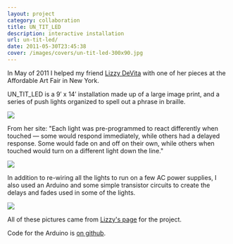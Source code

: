 ```yaml
---
layout: project
category: collaboration
title: UN_TIT_LED
description: interactive installation
url: un-tit-led/
date: 2011-05-30T23:45:38
cover: /images/covers/un-tit-led-300x90.jpg
---
```

In May of 2011 I helped my friend [Lizzy DeVita](http://lizzydevita.com/) with one of her pieces at the Affordable Art Fair in New York.

UN_TIT_LED is a 9&#8242; x 14&#8242; installation made up of a large image print, and a series of push lights organized to spell out a phrase in braille.

![](UNTITLED.jpg)

From her site: "Each light was pre-programmed to react differently when touched — some would respond immediately, while others had a delayed response. Some would fade on and off on their own, while others when touched would turn on a different light down the line."

![](braille006.jpg)

In addition to re-wiring all the lights to run on a few AC power supplies, I also used an Arduino and some simple transistor circuits to create the delays and fades used in some of the lights.

![](braille003.jpg)

All of these pictures came from [Lizzy's page](http://lizzydevita.com/un_tit_led) for the project.

Code for the Arduino is [on github](https://github.com/thiagohersan/un_tit_ledArduino).
